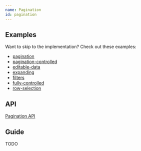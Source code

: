 ```yaml
---
name: Pagination
id: pagination
---
```


## Examples

Want to skip to the implementation? Check out these examples:

- [pagination](../examples/react/pagination)
- [pagination-controlled](../examples/react/pagination-controlled)
- [editable-data](../examples/react/editable-data)
- [expanding](../examples/react/expanding)
- [filters](../examples/react/filters)
- [fully-controlled](../examples/react/fully-controlled)
- [row-selection](../examples/react/row-selection)

## API

[Pagination API](../api/pagination.md)

## Guide

TODO
